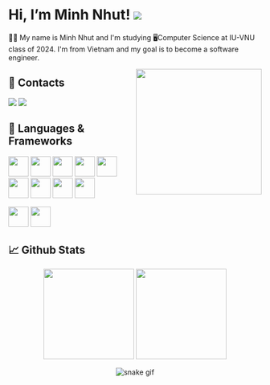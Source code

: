 # Hi, I’m Minh Nhut!  <img src="https://komarev.com/ghpvc/?username=mnhwt0108&color=blue">


👩‍💻 My name is Minh Nhut and I'm studying 🖥️Computer Science at IU-VNU class of 2024. I'm from Vietnam and my goal is to become a software engineer.

<img align="right" height="250" src="https://64.media.tumblr.com/6fa4b2f5f196082f324f90fbcdc87b9e/tumblr_osiu7yDpKb1shdhdjo1_540.gifv">

## 📱 Contacts


<a href=https://www.facebook.com/mnnhwt/> <img src="https://img.shields.io/badge/Facebook-%231877F2.svg?style=for-the-badge&logo=Facebook&logoColor=white"></a> <a href=https://www.instagram.com/m.nhwt/> <img src="https://img.shields.io/badge/Instagram-%23E4405F.svg?style=for-the-badge&logo=Instagram&logoColor=white"></a> 


## 🔨 Languages & Frameworks
 
   <img width="40em" src="https://cdn.jsdelivr.net/gh/devicons/devicon/icons/mysql/mysql-original.svg" /> <img width="40em" src="https://cdn.jsdelivr.net/gh/devicons/devicon/icons/mongodb/mongodb-plain.svg" /> <img width="40em" src="https://cdn.jsdelivr.net/gh/devicons/devicon/icons/react/react-original.svg" /> <img width="40em" src="https://cdn.jsdelivr.net/gh/devicons/devicon/icons/nodejs/nodejs-original.svg" /> <img width="40em" src="https://cdn.jsdelivr.net/gh/devicons/devicon/icons/html5/html5-original.svg" /> <img width="40em" src="https://cdn.jsdelivr.net/gh/devicons/devicon/icons/css3/css3-original.svg" /> <img width="40em" src="https://cdn.jsdelivr.net/gh/devicons/devicon/icons/javascript/javascript-original.svg" /> <img width="40em" src="https://cdn.jsdelivr.net/gh/devicons/devicon/icons/python/python-original.svg" /> <img width="40em" src="https://cdn.jsdelivr.net/gh/devicons/devicon/icons/java/java-original.svg" />
          
<img width="40em" src="https://cdn.jsdelivr.net/gh/devicons/devicon/icons/git/git-original.svg" /> <img width="40em" src="https://cdn.jsdelivr.net/gh/devicons/devicon/icons/npm/npm-original-wordmark.svg" />
          
## 📈 Github Stats
<div align="center">
  <img height="180em" src="https://github-readme-stats.vercel.app/api?username=mnhwt0108&theme=tokyonight&show_icons=true&count_private=true&hide_border=true">
  <img height="180em" src="https://github-readme-stats.vercel.app/api/top-langs/?username=mnhwt0108&theme=tokyonight&layout=compact&langs_count=6&hide_border=true">
  
  ![snake gif](https://github.com/mnhwt0108/mnhwt0108/blob/output/github-contribution-grid-snake.svg)
  </div>
  <!---
![MySQL](https://img.shields.io/badge/MySQL-00758F?style=for-the-badge&logo=mysql&logoColor=white)
![MongoDB](https://img.shields.io/badge/MongoDB-%234ea94b.svg?style=for-the-badge&logo=mongodb&logoColor=white)
  
![React](https://img.shields.io/badge/react-%2320232a.svg?style=for-the-badge&logo=react&logoColor=%2361DAFB)
![NodeJS](https://img.shields.io/badge/node.js-6DA55F?style=for-the-badge&logo=node.js&logoColor=white)
![Express.js](https://img.shields.io/badge/express.js-%23404d59.svg?style=for-the-badge&logo=express&logoColor=%2361DAFB)
![HTML5](https://img.shields.io/badge/html5-%23E34F26.svg?style=for-the-badge&logo=html5&logoColor=white)
![CSS3](https://img.shields.io/badge/css3-%231572B6.svg?style=for-the-badge&logo=css3&logoColor=white)
![JavaScript](https://img.shields.io/badge/javascript-%23323330.svg?style=for-the-badge&logo=javascript&logoColor=%23F7DF1E)
  
![Git](https://img.shields.io/badge/git-%23F05033.svg?style=for-the-badge&logo=git&logoColor=white)
![NPM](https://img.shields.io/badge/NPM-%23000000.svg?style=for-the-badge&logo=npm&logoColor=white)
![Python](https://img.shields.io/badge/python-3670A0?style=for-the-badge&logo=python&logoColor=ffdd54)
![Java](https://img.shields.io/badge/java-%23ED8B00.svg?style=for-the-badge&logo=java&logoColor=white)
--->
  
  
  


